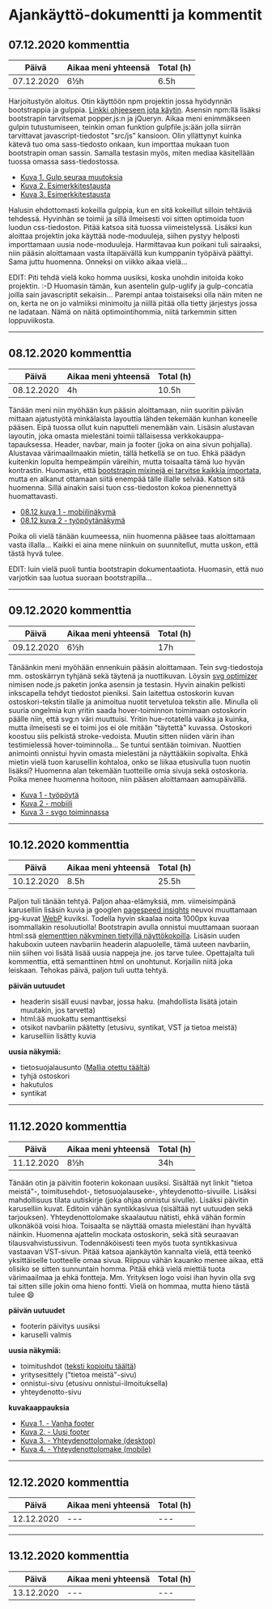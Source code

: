 # Ajankäyttö-dokumentti ja kommentit

## 07.12.2020 kommenttia

| Päivä | Aikaa meni yhteensä | Total (h) |
| ------ | ------ | ------ |
| 07.12.2020 | 6½h | 6.5h |

Harjoitustyön aloitus. Otin käyttöön npm projektin jossa hyödynnän bootstrappia ja gulppia. [Linkki ohjeeseen jota käytin](https://medium.com/swlh/setting-up-gulp-4-0-2-for-bootstrap-sass-and-browsersync-7917f5f5d2c5). Asensin npm:llä lisäksi bootstrapin tarvitsemat popper.js:n ja jQueryn. Aikaa meni enimmäkseen gulpin tutustumiseen, teinkin oman funktion gulpfile.js:ään jolla siirrän tarvittavat javascript-tiedostot "src/js" kansioon. Olin yllättynyt kuinka kätevä tuo oma sass-tiedosto onkaan, kun importtaa mukaan tuon bootstrapin oman sassin. Samalla testasin myös, miten mediaa käsitellään tuossa omassa sass-tiedostossa. 
- [Kuva 1. Gulp seuraa muutoksia](https://gitlab.labranet.jamk.fi/N4927/ttms0400-web-visualisointi/-/blob/pages/h11_harjoitustyo/dokumentaatio/screenshots/gulp.png)
- [Kuva 2. Esimerkkitestausta](https://gitlab.labranet.jamk.fi/N4927/ttms0400-web-visualisointi/-/blob/pages/h11_harjoitustyo/dokumentaatio/screenshots/testi1.png)
- [Kuva 3. Esimerkkitestausta](https://gitlab.labranet.jamk.fi/N4927/ttms0400-web-visualisointi/-/blob/pages/h11_harjoitustyo/dokumentaatio/screenshots/testi2.png)

Halusin ehdottomasti kokeilla gulppia, kun en sitä kokeillut silloin tehtäviä tehdessä. Hyvinhän se toimii ja sillä ilmeisesti voi sitten optimoida tuon luodun css-tiedoston. Pitää katsoa sitä tuossa viimeistelyssä. Lisäksi kun aloittaa projektin joka käyttää node-moduuleja, siihen pystyy helposti importtamaan uusia node-moduuleja. Harmittavaa kun poikani tuli sairaaksi, niin pääsin aloittamaan vasta iltapäivällä kun kumppanin työpäivä päättyi. Sama juttu huomenna. Onneksi on viikko aikaa vielä...

EDIT: Piti tehdä vielä koko homma uusiksi, koska unohdin initoida koko projektin. :-D  Huomasin tämän, kun asentelin gulp-uglify ja gulp-concatia joilla sain javascriptit sekaisin... Parempi antaa toistaiseksi olla näin miten ne on, kerta ne on jo valmiiksi minimoitu ja niillä pitää olla tietty järjestys jossa ne ladataan. Nämä on näitä optimointihommia, niitä tarkemmin sitten loppuviikosta.

---

## 08.12.2020 kommenttia

| Päivä | Aikaa meni yhteensä | Total (h) |
| ------ | ------ | ------ |
| 08.12.2020 | 4h | 10.5h |

Tänään meni niin myöhään kun pääsin aloittamaan, niin suoritin päivän mittaan ajatustyötä minkälaista layouttia lähden tekemään kunhan koneelle pääsen. Eipä tuossa ollut kuin naputteli menemään vain. Lisäsin alustavan layoutin, joka omasta mielestäni toimii tällaisessa verkkokauppa-tapauksessa. Header, navbar, main ja footer (joka on aina sivun pohjalla). Alustavaa värimaailmaakin mietin, tällä hetkellä se on tuo. Ehkä päädyn kuitenkin lopulta hempeämpiin väreihin, mutta toisaalta tämä luo hyvän kontrastin. Huomasin, että [bootstrapin mixinejä ei tarvitse kaikkia importata](https://getbootstrap.com/docs/4.5/getting-started/theming/#importing), mutta en alkanut ottamaan siitä enempää tälle illalle selvää. Katson sitä huomenna. Sillä ainakin saisi tuon css-tiedoston kokoa pienennettyä huomattavasti.

- [08.12 kuva 1 - mobiilinäkymä](https://gitlab.labranet.jamk.fi/N4927/ttms0400-web-visualisointi/-/blob/pages/h11_harjoitustyo/dokumentaatio/screenshots/081201.png)
- [08.12 kuva 2 - työpöytänäkymä](https://gitlab.labranet.jamk.fi/N4927/ttms0400-web-visualisointi/-/blob/pages/h11_harjoitustyo/dokumentaatio/screenshots/081202.png)

Poika oli vielä tänään kuumeessa, niin huomenna pääsee taas aloittamaan vasta illalla... Kaikki ei aina mene niinkuin on suunnitellut, mutta uskon, että tästä hyvä tulee.

EDIT: luin vielä puoli tuntia bootstrapin dokumentaatiota. Huomasin, että nuo varjotkin saa luotua suoraan bootstrapilla...

---

## 09.12.2020 kommenttia

| Päivä | Aikaa meni yhteensä | Total (h) |
| ------ | ------ | ------ |
| 09.12.2020 | 6½h | 17h |

Tänäänkin meni myöhään ennenkuin pääsin aloittamaan. Tein svg-tiedostoja mm. ostoskärryn tyhjänä sekä täytenä ja nuottikuvan. Löysin [svg optimizer](https://github.com/svg/svgo) nimisen node.js paketin jonka asensin ja testasin. Hyvin ainakin pelkisti inkscapella tehdyt tiedostot pieniksi. 
 Sain laitettua ostoskorin kuvan ostoskori-tekstin tilalle ja animoitua nuotit tervetuloa tekstin alle. Minulla oli suuria ongelmia kun yritin saada hover-toiminnon toimimaan ostoskorin päälle niin, että svg:n väri muuttuisi. Yritin hue-rotatella vaikka ja kuinka, mutta ilmeisesti se ei toimi jos ei ole mitään "täytettä" kuvassa. Ostoskori koostuu siis pelkistä stroke-vedoista. Muutin sitten niiden värin ihan testimielessä hover-toiminnolla... Se tuntui sentään toimivan. Nuottien animointi onnistui hyvin omasta mielestäni ja näyttääkiin sopivalta. Ehkä mietin vielä tuon karusellin kohtaloa, onko se liikaa etusivulla tuon nuotin lisäksi? Huomenna alan tekemään tuotteille omia sivuja sekä ostoskoria. Poika menee huomenna hoitoon, niin pääsen aloittamaan aamupäivällä.

- [Kuva 1 - työpöytä](https://gitlab.labranet.jamk.fi/N4927/ttms0400-web-visualisointi/-/blob/pages/h11_harjoitustyo/dokumentaatio/screenshots/091201.png)
- [Kuva 2 - mobiili](https://gitlab.labranet.jamk.fi/N4927/ttms0400-web-visualisointi/-/blob/pages/h11_harjoitustyo/dokumentaatio/screenshots/091202.png)
- [Kuva 3 - svgo toiminnassa](https://gitlab.labranet.jamk.fi/N4927/ttms0400-web-visualisointi/-/blob/pages/h11_harjoitustyo/dokumentaatio/screenshots/091203.png)

---

## 10.12.2020 kommenttia

| Päivä | Aikaa meni yhteensä | Total (h) |
| ------ | ------ | ------ |
| 10.12.2020 | 8.5h | 25.5h |

Paljon tuli tänään tehtyä. Paljon ahaa-elämyksiä, mm. viimeisimpänä karuselliin lisäsin kuvia ja googlen [pagespeed insights](https://developers.google.com/speed/pagespeed/insights/) neuvoi muuttamaan jpg-kuvat [WebP](https://fi.wikipedia.org/wiki/WebP) kuviksi. Todella hyvin skaalaa noita 1000px kuvaa isommallakin resoluutiolla! Bootstrapin avulla onnistui muuttamaan suoraan html:ssä [elementtien näkyminen tietyillä näyttökokoilla](https://getbootstrap.com/docs/4.5/utilities/display/). Lisäsin uuden hakuboxin uuteen navbariin headerin alapuolelle, tämä uuteen navbariin, niin siihen voi lisätä lisää uusia nappeja jne. jos tarve tulee. Opettajalta tuli kommenttia, että semanttinen html on unohtunut. Korjailin niitä joka leiskaan. Tehokas päivä, paljon tuli uutta tehtyä.

**päivän uutuudet**

- headerin sisäll euusi navbar, jossa haku. (mahdollista lisätä jotain muutakin, jos tarvetta)
- html:ää muokattu semanttiseksi  
- otsikot navbariin päätetty (etusivu, syntikat, VST ja tietoa meistä)
- karuselliin lisätty kuvia

**uusia näkymiä:**

- tietosuojalausunto ([Mallia otettu täältä](https://www.innowise.fi/fi/gdprn-mukainen-rekisteri-ja-tietosuojaselosteen-malli/))
- tyhjä ostoskori
- hakutulos
- syntikat

---

## 11.12.2020 kommenttia

| Päivä | Aikaa meni yhteensä | Total (h) |
| ------ | ------ | ------ |
| 11.12.2020 | 8½h | 34h |

Tänään otin ja päivitin footerin kokonaan uusiksi. Sisältää nyt linkit "tietoa meistä"-, toimitusehdot-, tietosuojalauseke-, yhteydenotto-sivuille. Lisäksi mahdollisuus tilata uutiskirje (joka ohjaa onnistui sivulle). Lisäksi päivitin karuselliin kuvat. Editoin vähän syntikkasivua (sisältää nyt uutuuden sekä tarjouksen). Yhteydenottolomake skaalautuu nätisti, ehkä vähän formin ulkonäköä voisi hioa. Toisaalta se näyttää omasta mielestäni ihan hyvältä näinkin. Huomenna ajattelin mockata ostoskorin, sekä sitä seuraavan tilausvahvistussivun. Todennäköisesti teen myös tuota syntikkasivua vastaavan VST-sivun. Pitää katsoa ajankäytön kannalta vielä, että teenkö yksittäiselle tuotteelle omaa sivua. Riippuu vähän kauanko menee aikaa, että olisiko se sitten sunnuntain homma. Pitää ehkä vielä miettiä tuota värimaailmaa ja ehkä fontteja. Mm. Yrityksen logo voisi ihan hyvin olla svg tai sitten sille jokin oma hieno fontti. Vielä on hommaa, mutta hieno tästä tulee :smile:

**päivän uutuudet**

- footerin päivitys uusiksi
- karuselli valmis

**uusia näkymiä:**
- toimitushdot ([teksti kopioitu täältä](https://fi.nowsupport.vilkas.fi/sisältö/toimitusehtojen-malliteksti))
- yritysesittely ("tietoa meistä"-sivu)
- onnistui-sivu (etusivu onnistui-ilmoituksella)
- yhteydenotto-sivu

**kuvakaappauksia**
- [Kuva 1. - Vanha footer](https://gitlab.labranet.jamk.fi/N4927/ttms0400-web-visualisointi/-/blob/pages/h11_harjoitustyo/dokumentaatio/screenshots/111201.png)
- [Kuva 2. - Uusi footer](https://gitlab.labranet.jamk.fi/N4927/ttms0400-web-visualisointi/-/blob/pages/h11_harjoitustyo/dokumentaatio/screenshots/111202.png)
- [Kuva 3. - Yhteydenottolomake (desktop)](https://gitlab.labranet.jamk.fi/N4927/ttms0400-web-visualisointi/-/blob/pages/h11_harjoitustyo/dokumentaatio/screenshots/111203.png)
- [Kuva 4. - Yhteydenottolomake (mobile)](https://gitlab.labranet.jamk.fi/N4927/ttms0400-web-visualisointi/-/blob/pages/h11_harjoitustyo/dokumentaatio/screenshots/111204.png)

---

## 12.12.2020 kommenttia

| Päivä | Aikaa meni yhteensä | Total (h) |
| ------ | ------ | ------ |
| 12.12.2020 | --- | --- |

---

## 13.12.2020 kommenttia

| Päivä | Aikaa meni yhteensä | Total (h) |
| ------ | ------ | ------ |
| 13.12.2020 | --- | --- |